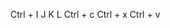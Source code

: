 Ctrl + I J K L     <Up Left Down Right>
Ctrl + c           <Copy>
Ctrl + x           <Cut>
Ctrl + v           <Paste>
